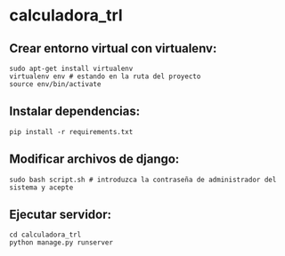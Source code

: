 # calculadora_trl

## Crear entorno virtual con virtualenv:
```
sudo apt-get install virtualenv
virtualenv env # estando en la ruta del proyecto
source env/bin/activate
```

## Instalar dependencias:
```
pip install -r requirements.txt
```

## Modificar archivos de django:
```
sudo bash script.sh # introduzca la contraseña de administrador del sistema y acepte
```

## Ejecutar servidor:
```
cd calculadora_trl
python manage.py runserver
```




